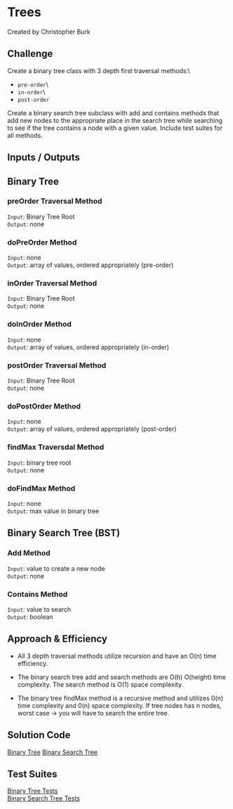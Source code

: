 # Trees

Created by Christopher Burk

## Challenge

Create a binary tree class with 3 depth first traversal methods:\

- `pre-order`\
- `in-order`\
- `post-order`

Create a binary search tree subclass with add and contains methods that add new nodes to the appropriate place in the search tree while searching to see if the tree contains a node with a given value. Include test suites for all methods.

## Inputs / Outputs

## Binary Tree

### preOrder Traversal Method

`Input`: Binary Tree Root\
`Output`: none

### doPreOrder Method

`Input`: none\
`Output`: array of values, ordered appropriately (pre-order)

### inOrder Traversal Method

`Input`: Binary Tree Root\
`Output`: none

### doInOrder Method

`Input`: none\
`Output`: array of values, ordered appropriately (in-order)

### postOrder Traversal Method

`Input`: Binary Tree Root\
`Output`: none

### doPostOrder Method

`Input`: none\
`Output`: array of values, ordered appropriately (post-order)

### findMax Traversdal Method

`Input`: binary tree root\
`Output`: none

### doFindMax Method

`Input`: none\
`Output`: max value in binary tree

## Binary Search Tree (BST)

### Add Method

`Input`: value to create a new node\
`Output`: none

### Contains Method

`Input`: value to search\
`Output`: boolean

## Approach & Efficiency

- All 3 depth traversal methods utilize recursion and have an O(n) time efficiency.

- The binary search tree add and search methods are O(h) O(height) time complexity. The search method is O(1) space complexity.

- The binary tree findMax method is a recursive method and utilizes 0(n) time complexity and 0(n) space complexity. If tree nodes has n nodes, worst case -> you will have to search the entire tree.

## Solution Code

[Binary Tree](./binary-tree.js)
[Binary Search Tree](./binary-search-tree.js)

## Test Suites

[Binary Tree Tests](./__tests__/binary-tree.test.js)  
[Binary Search Tree Tests](./__tests__/binary-search-tree.test.js)
